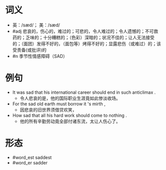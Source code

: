 # 词义
- 英：/sæd/； 美：/sæd/
- #adj 悲哀的，伤心的，难过的；可悲的，令人难过的；令人遗憾的；不可救药的；乏味的；十分糟糕的；（色彩）深暗的；状况不佳的；让人无法接受的；（面团）发得不好的，（面包等）烤得不好的；显露悲伤（或难过）的；该受责备(或批评)的
- #n 季节性情感障碍（SAD）
# 例句
- It was sad that his international career should end in such anticlimax .
	- 令人悲哀的是，他的国际职业生涯竟如此惨淡收场。
- For the sad old earth must borrow it 's mirth ,
	- 因悲哀的旧世界须借贷欢笑，
- How sad that all his hard work should come to nothing .
	- 他的所有辛勤劳动竟全部付诸东流，太让人伤心了。
# 形态
- #word_est saddest
- #word_er sadder
